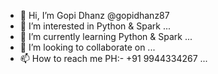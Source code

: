 - 👋 Hi, I’m Gopi Dhanz @gopidhanz87
- 👀 I’m interested in Python & Spark ...
- 🌱 I’m currently learning Python & Spark ...
- 💞️ I’m looking to collaborate on  ...
- 📫 How to reach me PH:- +91 9944334267 ...

<!---
gopidhanz87/gopidhanz87 is a ✨ special ✨ repository because its `README.md` (this file) appears on your GitHub profile.
You can click the Preview link to take a look at your changes.
--->
